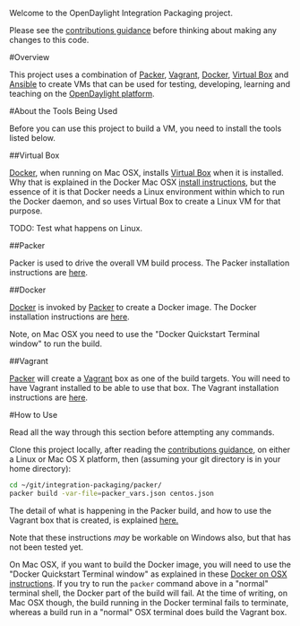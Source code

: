 Welcome to the OpenDaylight Integration Packaging project.

Please see the [contributions guidance][12] before thinking about making any changes to this code. 

#Overview

This project uses a combination of [Packer][1], [Vagrant][2], [Docker][3], [Virtual Box][4] and [Ansible][5] to create VMs that can be used for testing, developing, learning and teaching on the [OpenDaylight platform][6].

#About the Tools Being Used

Before you can use this project to build a VM, you need to install the tools listed below.

##Virtual Box

[Docker][3], when running on Mac OSX, installs [Virtual Box][4] when it is installed. Why that is explained in the Docker Mac OSX [install instructions][11], but the essence of it is that Docker needs a Linux environment within which to run the Docker daemon, and so uses Virtual Box to create a Linux VM for that purpose.

TODO: Test what happens on Linux.

##Packer

Packer is used to drive the overall VM build process. The Packer installation instructions are [here][7].

##Docker

[Docker][3] is invoked by [Packer][1] to create a Docker image. The Docker installation instructions are [here][8].

Note, on Mac OSX you need to use the "Docker Quickstart Terminal window" to run the build.

##Vagrant

[Packer][1] will create a [Vagrant][2] box as one of the build targets. You will need to have Vagrant installed to be able to use that box. The Vagrant installation instructions are [here][9].

#How to Use

Read all the way through this section before attempting any commands.

Clone this project locally, after reading the [contributions guidance][12], on either a Linux or Mac OS X platform, then (assuming your git directory is in your home directory):

```bash
cd ~/git/integration-packaging/packer/
packer build -var-file=packer_vars.json centos.json
```

The detail of what is happening in the Packer build, and how to use the Vagrant box that is created, is explained [here.](packer/README.markdown)

Note that these instructions *may* be workable on Windows also, but that has not been tested yet.

On Mac OSX, if you want to build the Docker image, you will need to use the "Docker Quickstart Terminal window" as explained in these [Docker on OSX instructions](http://docs.docker.com/mac/step_one/). If you try to run the `packer` command above in a "normal" terminal shell, the Docker part of the build will fail. At the time of writing, on Mac OSX though, the build running in the Docker terminal fails to terminate, whereas a build run in a "normal" OSX terminal does build the Vagrant box.

[1]: https://www.packer.io
[2]: https://www.vagrantup.com
[3]: https://www.docker.com
[4]: https://www.virtualbox.org
[5]: http://www.ansible.com
[6]: https://www.opendaylight.org
[7]: https://www.packer.io/intro/getting-started/setup.html
[8]: https://docs.docker.com/installation/
[9]: https://docs.vagrantup.com/v2/installation/
[10]: https://www.virtualbox.org/wiki/Downloads
[11]: https://docs.docker.com/installation/mac/
[12]: CONTRIBUTING.md